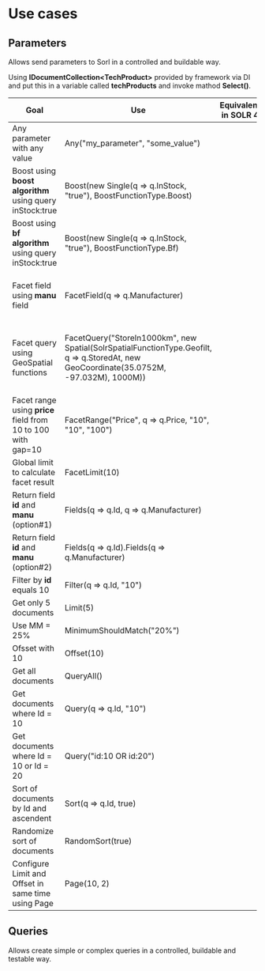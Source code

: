 # Use cases

## Parameters

Allows send parameters to Sorl in a controlled and buildable way.

Using **IDocumentCollection\<TechProduct\>** provided by framework via DI and put this in a variable called **techProducts** and invoke mathod **Select()**.

| Goal                                                         | Use                                                                                                                                      | Equivalent in SOLR 4 | Equivalent in SOLR 5                                                                                                       |
|--------------------------------------------------------------|------------------------------------------------------------------------------------------------------------------------------------------|----------------------|----------------------------------------------------------------------------------------------------------------------------|
| Any parameter with any value                                 | Any("my_parameter", "some_value")                                                                                                        |                      | { "params": { "my_parameter": "some_value" } }                                                                             |
| Boost using **boost algorithm** using query inStock:true     | Boost(new Single(q => q.InStock, "true"), BoostFunctionType.Boost)                                                                       |                      | { "params": { "boost": "inStock:true" } }                                                                                  |
| Boost using **bf algorithm** using query inStock:true        | Boost(new Single(q => q.InStock, "true"), BoostFunctionType.Bf)                                                                          |                      | { "params": { "bf": "inStock:true" } }                                                                                     |
| Facet field using **manu** field                             | FacetField(q => q.Manufacturer)                                                                                                          |                      | { "facet": { "Manufacturer": { "terms": { "field": "manu", "mincount": 1 } } } }                                           |
| Facet query using GeoSpatial functions                       | FacetQuery("StoreIn1000km", new Spatial(SolrSpatialFunctionType.Geofilt, q => q.StoredAt, new GeoCoordinate(35.0752M, -97.032M), 1000M)) |                      | { "facet": { "StoreIn1000km": { "query": { "q": "{!geofilt sfield=store pt=35.0752,-97.032 d=1000}", "mincount": 1 } } } } |
| Facet range using **price** field from 10 to 100 with gap=10 | FacetRange("Price", q => q.Price, "10", "10", "100")                                                                                     |                      | { "facet": { "Price": { "range": { "field": "price", "mincount": 1, "gap": "10", "start": "10", "end": "100" } } } }       |
| Global limit to calculate facet result                       | FacetLimit(10)                                                                                                                           |                      | { "params": { "facet.limit": 10 } }                                                                                        |
| Return field **id** and **manu** (option#1)                  | Fields(q => q.Id, q => q.Manufacturer)                                                                                                   |                      | { "fields": [ "id", "manu" ] }                                                                                             |
| Return field **id** and **manu** (option#2)                  | Fields(q => q.Id).Fields(q => q.Manufacturer)                                                                                            |                      | { "fields": [ "id", "manu" ] }                                                                                             |
| Filter by **id** equals 10                                   | Filter(q => q.Id, "10")                                                                                                                  |                      | { "filter": [ "id:10" ] }                                                                                                  |
| Get only 5 documents                                         | Limit(5)                                                                                                                                 |                      | { "limit": 5 }                                                                                                             |
| Use MM = 25%                                                 | MinimumShouldMatch("20%")                                                                                                                |                      | { "params": { "mm": "20%" } }                                                                                              |
| Ofsset with 10                                               | Offset(10)                                                                                                                               |                      | { "offset": 10 }                                                                                                           |
| Get all documents                                            | QueryAll()                                                                                                                               |                      | { "query": "*:*" }                                                                                                         |
| Get documents where Id = 10                                  | Query(q => q.Id, "10")                                                                                                                   |                      | "query": "id:10"                                                                                                           |
| Get documents where Id = 10 or Id = 20                       | Query("id:10 OR id:20")                                                                                                                  |                      | { "query": "id:10 OR id:20" }                                                                                              |
| Sort of documents by Id and ascendent                        | Sort(q => q.Id, true)                                                                                                                    |                      | { "sort": "id asc" }                                                                                                       |
| Randomize sort of documents                                  | RandomSort(true)                                                                                                                         |                      | { "sort": "random asc" }                                                                                                   |
| Configure Limit and Offset in same time using Page           | Page(10, 2)                                                                                                                              |                      | { "offset": 10, "limit": 10 }                                                                                              |

## Queries

Allows create simple or complex queries in a controlled, buildable and testable way.